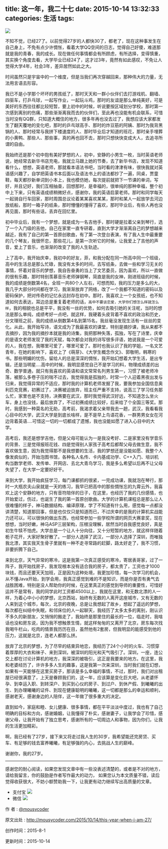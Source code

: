 title: 这一年，我二十七
date: 2015-10-14 13:32:33
categories: 生活
tags: 
---

![](http://7xjl4u.com1.z0.glb.clouddn.com/IMG_3102.JPG)


<!-- more -->

不知不觉，已经27了。以前觉得27岁的人都快30了，都老了，现在这种事发生在自己身上，不免有点少许惆怅，看着大学QQ空间的日志，觉得自己好傻，难道那就是我的青春，我的成长。现在做任何事情都会有所顾虑，有所选择，变得慎重，其实换个角度去看，大学毕业已经24了，这才过3年，竟然有如此感叹，不免让人觉得大学4年，社会3年，差异居然如此之大。

时间虽然只是宇宙中的一个维度，但是当我们再次穿越回来，那种伟大的力量，无法用言语去形容。

我已不是小学那个坏坏的男孩纸了，那时天天和一群小伙伴们去打游戏机、翻墙、四驱车，打乒乓球，一起写作业，一起玩斗鸡，那时的友谊是那么单纯美好，可是美好的东西往往都比较短暂，要上初中的时候，听说要按区域划分学校，那时第一次感到离别的伤痛，那些渐渐离我而去的伙伴们，至此再也没能有机会联系，可惜当时没有QQ群，只知道大概住的地方，很多年再也没去过了，我想应该大家都发生了翻天覆地的变化吧，那时的乒乓球高手、那时的炸豆筋的阿姨、那时为我背黑锅的人、那时经常与我拼下楼速度的人、那时毕业后才知道的班花，那时亲手埋葬的小黄鸭、那些人、那些事，真的再也回不去，那时只想快快变成大人，去追寻所谓的自由。

我始终还是那个初中抱有美好梦想的人，初中，安静的小男生一枚，当时英语老师说，她经常去新华书店充电，我就立马跟上她的节奏，去了新华书店，发现不知道看什么，想想，英语老师，那就看本语法书吧，当时看的津津有味，很快我就对英语感兴趣了，自学把英语书本后面以及语法书上的语法都抄了一遍，同桌，贾童鞋，每天都抄新单词到小本上，我也模仿她，每次提前就把下一节课的单词，写好，并且记好，我们互相抽查，回想那时，是幸福的，很单纯的那种幸福，整个初中上下来，只有英语成绩稍微好点，感谢你，我的英语启蒙老师。那时和同学每天一起骑自行车回家，那时周围总议论着某某喜欢某某，那时和某人一起放学去河边放纸船，那时一箱子的纸条，那时懵懂的懂得了喜欢，那时毕业后，有些人再也没再见面，那时有些话，丢弃在回忆里。

初中毕业后，我有一个梦想，就是成为一名吉他手，那时硬是拉着父亲到琴行，选了一个入门级的吉他，自己在家里一直专研着，直到大学才渐渐离自己的梦想越来越近，我有了自己的第一首原创歌曲，有了第一次登台表演，有了我人生中最重要的几个琴友，我很怀恋，那些花儿，是第一次听它的时候，让我爱上了吉他的声音，爱上了音乐，也渐渐的改变了我的人生轨迹。

上了高中，我开始庆幸，我初中的好友，菲，和我分配在同一所高中同一个班级，高中的生活总是那么忙碌，我没有太多的时间，去写纸条，去做一些和学习无关的事情，怀着对音乐的梦想，我自告奋勇的当上了文艺委员，因为喜欢，所以一直做的很有乐趣，那时特别羡慕音乐老师弹钢琴，简直是我的女神，刚进班级的时候，我的成绩是倒数第4名，全班一共80个人左右，可想而知，我的压力是多么的大，我几乎大部分时间都在学习，我渐渐放弃了网络，改了一个我都不知道的密码以及密码保护，把对传奇的记忆永远封存在初中。那时，我喜欢上一个女孩纸，也不知道如何去表达，耳边总是重复着老师的话，`高中不要谈恋爱，大学你们想怎么样就怎么样`，我的相貌也总是平平，我没有一丝的优势，如何去吸引她的关注呢，当时的想法是那么单纯，成绩考好一点吧，就这样，我硬着头皮背着不喜欢的政治和历史，分文理班之前，我的成绩从倒数第4名到第15名，我丝毫没发现生活有一丝丝的变化。从此，我开始写诗，语文成为了我最喜欢的课堂，特别是摘抄课，我从来都不去摘抄，因为我的摘抄本就是我的诗集，我把那种失落，孤独，写在了诗里，庆幸的是语文老师发现了我的天赋，每次都会对我的诗写很多评语，她说我是一个可爱的人，我在想，我哪里可爱了，哪里可爱了。那时也我认识了我的学姐，一名文艺青年，在她的影响下，喜欢上了《萌芽》、《大学生概念作文》、郭敬明，韩寒的书。那些明媚的忧伤，留给人的总是深深的惆怅，我开始幻想着大学生活，是出专辑，还是当明星....高中的时候，我明显感觉自己不是学习的料，物理成绩差的出奇、数学普通，就只有我喜欢的英语和语文常常名列男生第一，习惯了被老师冷落，被那么多卷子压的喘不过去，我觉得我是孤独的，时常一个人迎着黑夜出发与归来，我觉得异常的不适应，那时我的计算机老师发掘了我，要我参加全国信息奥利匹克竞赛，初赛过了，决赛被迫放弃，班主任严重不支持，说高三了学习任务那么忙，家里也是不支持，决赛要在武汉，那时我觉得武汉好远，不知道怎么坐火车，身上也没钱，最后放弃了，不过初赛成绩比较好，后来给了个全国三等奖。那时，我感到一种莫名的无助，高考前，我渴求着父亲带我去一趟，武汉，我看看我心目中的大学，武汉大学是到底长啥样，是不是早上鸟语花香，一群男男女女在河边背着英语....可惜这一切的一切都成了遗憾，我也没能如愿了进入心目中的大学。

高考后，我还是想学吉他，但是父母可能认为一是我没考好、二是家里没有学音乐的背景、三是觉得报班花钱、四是觉得别人家孩子高考后都帮父母去做生意，我不喜欢做生意，因为我觉得那不是我想要的生活，我的梦想还是没能如愿、我整个人像发疯似的，开始泡图书馆，各种名人名传、卡内基成功学、C++入门、培训机构当数学老师、发传单、开网店、去北大青鸟学习，我是多么希望以后再不让父母失望了，在大学一定要好好干。

来到大学，我开始疯狂学习，每门课都抓的很紧，一完成功课，我就泡在琴行，那时一大瓶农夫山泉就是一天的练习，我早已把高中的那些惆怅忘的九霄云外，我喜欢上这个安静的地方，只有音符陪伴的日子，在这里，也经历了我的几份感情，也开始爱过，伤过，也诞生了我的第一首原创歌曲。大学的计算机课程总是那么让人很难懂的样子，神马数据结构、编译原理，学了不知道有什么用，感觉每一点都没讲清楚，知道那回事，但是也仅仅只是知道而已，不过庆幸的是我的计算机实战能力还可以，可以很快的做出东西，也经常参加一些学校所谓的网页大赛拿奖，现在想想，当时好嫩，神马ASP三层架构，压根没理解，居然当时自我感觉良好，真是初生牛犊不怕虎。大学总是一个让人十分向往，又十分短暂的地方，就这样伴随着栀子花开，大家好聚好散了。一部分人选择了武汉，一部分人选择了深圳，而唯独我北漂，其实我天生骨子里就有一种不走寻常路的赶脚，路太好走了，我不习惯，非要折腾下自己。

来到北京，天气异常的寒冷，这是我第一次真正感受的寒冷，寄居表哥家，过了一阵子，我开始找房子，我发现根本没有适合我的房子，都太贵了，工资也才1000块钱，而且还要天天加班，正是因为这种处境，我更加珍惜，每一次学习的机会，从不懂Java开始，到学会用，我真正感觉到难的不是知识，而是你是否有勇气去战胜困难，特别是没人帮助你的时候，在这里真正的感觉到导师的重要性，可惜好运并不是常有，我的同学此时工资都4500以上，我就在这里，和无数北漂的人一样，为着心中小小的梦想，北京西站，始终有无数的人离开这座城市，又有无数的人来到这个城市，每次，北京的夜晚，总是让我想起了故乡，想起了遥远的梦想，每次都在纠结中失眠，和邻床位的人一起聊天，我经历了太多太多的离别，刚认识不多久的新朋友，又悄悄的搬走了，我始终是那里住的最长的一位，临走时，我啥话也没和房东说，因为我不想触景生情，就这样匆匆的又离开了北京，房东每次找我喝牛栏山，吃肉的情景我历历在目，虽然他有2套房，但我明显的能感受到他的压力，这就是北京，连老人都那么拼。

放弃了北京的梦想，为了尽早的结束异地恋，我经历了24个小时的火车、习惯穿着厚厚的大衣和袜子、来到深圳，被深圳的阳光和天气吸引了。深圳，一座，连公交上都在讨论计算机的地方，我深深的被吸引，这正是我要来的地方。在这里，我和老婆经历了，许许多多人生的趣事，这是我第一次来深圳，当时我们就在幻想，如果有一天能够在这里买房子，那该是多么幸福的事情，不过，那时，我们对出租屋已经很满意了，上天是眷顾我们的，这一年，应该算是变化巨大吧，从老婆怀孕、到幸运入职、到转深户、到买到心仪的房子、到过户、到休产假、到曦曦的出生、到办理曦曦的证件、到现在健康聪明的曦曦，这一切都是那么的幸运和顺利，感谢老天，感谢身边的人陪伴，这一年做了很多重大的决定。

直到如今，家庭和睦、女儿健康、很多事情，都在平平淡淡中度过，我也有了自己明确的目标和方向，感谢婚姻，让我懂得了朴实，感谢妻子，让我学会了珍惜，感谢父母，让我开始有了独立思考，感谢所有的一切周边人和事物，因为你们，让我的生活更加精彩。

啊，我已经有了27岁，接下来又将走过我人生的30岁，我希望能还完房贷、买车、有足够的钱去富养曦曦，有足够强的内心，去挑战人生的巅峰。

谢谢你，我的27岁。

---


感谢您的耐心阅读，如果您发现文章中有一些没表述清楚的，或者是不对的地方，请给我留言，你的鼓励是作者写作最大的动力，
如果您认为本文质量不错，读后觉得收获很大，不妨小额赞助我一下，让我更有动力继续写出高质量的文章。

- 支付宝 
![](http://7xjl4u.com1.z0.glb.clouddn.com/15-10-14/18963137.jpg)
- 微信 
![](http://7xjl4u.com1.z0.glb.clouddn.com/15-10-14/34122370.jpg)
   
作 者 : [@mousycoder](http://weibo.com/mousycoder)

原文出处 : http://mousycoder.com/2015/10/14/this-year-when-i-am-27/

创作时间：2015-8-1

更新时间：2015-10-14




